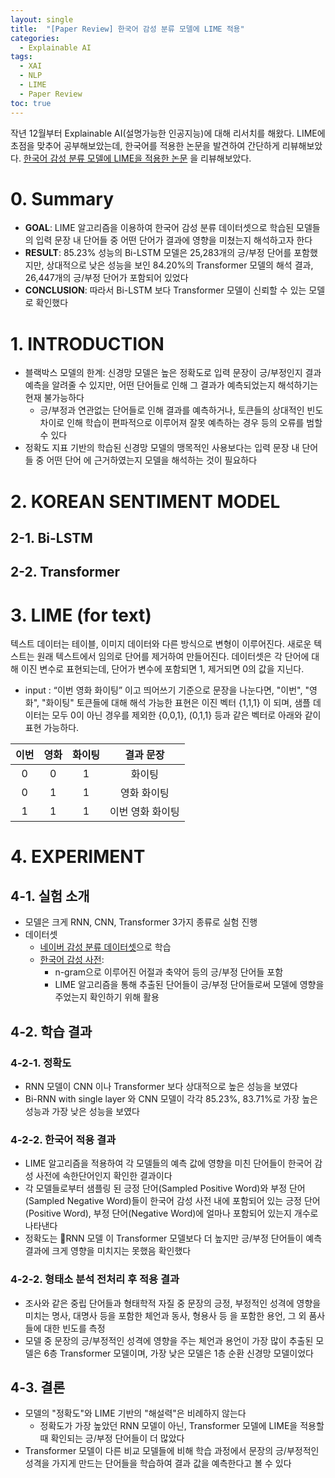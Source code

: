 ```yaml
---
layout: single
title:  "[Paper Review] 한국어 감성 분류 모델에 LIME 적용"
categories:
  - Explainable AI
tags:
  - XAI
  - NLP
  - LIME
  - Paper Review
toc: true
---
```


작년 12월부터 Explainable AI(설명가능한 인공지능)에 대해 리서치를 해왔다. 
LIME에 초점을 맞추어 공부해보았는데, 한국어를 적용한 논문을 발견하여 간단하게 리뷰해보았다.
[한국어 감성 분류 모델에 LIME을 적용한 논문](https://doi.org/10.6109/jkiice.2021.25.12.1784) 을 리뷰해보았다.

# 0. Summary
- **GOAL**: LIME 알고리즘을 이용하여 한국어 감성 분류 데이터셋으로 학습된 모델들의 입력 문장 내 단어들 중 어떤 단어가 결과에 영향을 미쳤는지 해석하고자 한다
- **RESULT**: 85.23% 성능의 Bi-LSTM 모델은 25,283개의 긍/부정 단어를 포함했지만, 상대적으로 낮은 성능을 보인 84.20%의 Transformer 모델의 해석 결과, 26,447개의 긍/부정 단어가 포함되어 있었다
- **CONCLUSION**: 따라서 Bi-LSTM 보다 Transformer 모델이 신뢰할 수 있는 모델로 확인했다
 
# 1. INTRODUCTION
- 블랙박스 모델의 한계: 신경망 모델은 높은 정확도로 입력 문장이 긍/부정인지 결과 예측을 알려줄 수 있지만, 어떤 단어들로 인해 그 결과가 예측되었는지 해석하기는 현재 불가능하다
  - 긍/부정과 연관없는 단어들로 인해 결과를 예측하거나, 토큰들의 상대적인 빈도 차이로 인해 학습이 편파적으로 이루어져 잘못 예측하는 경우 등의 오류를 범할 수 있다
- 정확도 지표 기반의 학습된 신경망 모델의 맹목적인 사용보다는 입력 문장 내 단어들 중 어떤 단어 에 근거하였는지 모델을 해석하는 것이 필요하다

# 2. KOREAN SENTIMENT MODEL
## 2-1. Bi-LSTM
## 2-2. Transformer

# 3. LIME (for text)

텍스트 데이터는 테이블, 이미지 데이터와 다른 방식으로 변형이 이루어진다.
새로운 텍스트는 원래 텍스트에서 임의로 단어를 제거하여 만들어진다. 데이터셋은 각 단어에 대해 이진 변수로 표현되는데, 단어가 변수에 포함되면 1, 제거되면 0의 값을 지닌다.

- input : “이번 영화 화이팅” 이고 띄어쓰기 기준으로 문장을 나눈다면, "이번", "영화", "화이팅" 토큰들에 대해 해석 가능한 표현은 이진 벡터 {1,1,1} 이 되며, 샘플 데이터는 모두 0이 아닌 경우를 제외한 {0,0,1}, (0,1,1} 등과 같은 벡터로 아래와 같이 표현 가능하다.

|이번|영화|화이팅|결과 문장|
|:----:|:---:|:---:|:---:|
|0|0|1|화이팅|
|0|1|1|영화 화이팅|
|1|1|1|이번 영화 화이팅|


# 4. EXPERIMENT

## 4-1. 실험 소개

- 모델은 크게 RNN, CNN, Transformer 3가지 종류로 실험 진행
- 데이터셋
	- [네이버 감성 분류 데이터셋](https://github.com/e9t/nsmc)으로 학습
	- [한국어 감성 사전](https://github.com/park1200656/KnuSentiLex): 
		- n-gram으로 이루어진 어절과 축약어 등의 긍/부정 단어들 포함
		- LIME 알고리즘을 통해 추출된 단어들이 긍/부정 단어들로써 모델에 영향을 주었는지 확인하기 위해 활용

## 4-2. 학습 결과

### 4-2-1. 정확도
- RNN 모델이 CNN 이나 Transformer 보다 상대적으로 높은 성능을 보였다
- Bi-RNN with single layer 와 CNN 모델이 각각 85.23%, 83.71%로 가장 높은 성능과 가장 낮은 성능을 보였다

### 4-2-2. 한국어 적용 결과
- LIME 알고리즘을 적용하여 각 모델들의 예측 값에 영향을 미친 단어들이 한국어 감성 사전에 속한단어인지 확인한 결과이다
- 각 모델들로부터 샘플링 된 긍정 단어(Sampled Positive Word)와 부정 단어(Sampled Negative Word)들이 한국어 감성 사전 내에 포함되어 있는 긍정 단어(Positive Word), 부정 단어(Negative Word)에 얼마나 포함되어 있는지 개수로 나타낸다
- 정확도는 RNN 모델 이 Transformer 모델보다 더 높지만 긍/부정 단어들이 예측 결과에 크게 영향을 미치지는 못했음 확인했다

### 4-2-2. 형태소 분석 전처리 후 적용 결과
- 조사와 같은 중립 단어들과 형태학적 자질 중 문장의 긍정, 부정적인 성격에 영향을 미치는 명사, 대명사 등을 포함한 체언과 동사, 형용사 등 을 포함한 용언, 그 외 품사들에 대한 빈도를 측정
- 모델 중 문장의 긍/부정적인 성격에 영향을 주는 체언과 용언이 가장 많이 추출된 모델은 6층 Transformer 모델이며, 가장 낮은 모델은 1층 순환 신경망 모델이었다


## 4-3. 결론

- 모델의 "정확도"와 LIME 기반의 "해설력"은 비례하지 않는다
	- 정확도가 가장 높았던 RNN 모델이 아닌, Transformer 모델에 LIME을 적용할 때 확인되는 긍/부정 단어들이 더 많았다
- Transformer 모델이 다른 비교 모델들에 비해 학습 과정에서 문장의 긍/부정적인 성격을 가지게 만드는 단어들을 학습하여 결과 값을 예측한다고 볼 수 있다
